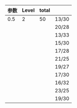|参数|Level|total | |
| - | - | - | - |
| 0.5 | 2 | 50 |13/30 |
|　| | | 20/28|
| | | | 13/33|
| | | | 15/30|
| | | | 17/28|
| | | | 21/25|
| | | | 19/27|
| | | | 17/30|
| | | | 16/32|
| | | | 23/25|
|　| | | 19/30|